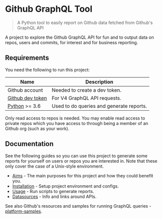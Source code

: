 # Github GraphQL Tool
> A Python tool to easily report on Github data fetched from Github's GraphQL API

A project to explore the Github GraphQL API for fun and to output data on repos, users and commits, for interest and for business reporting.


## Requirements

You need the following to run this project:

Name | Description
---  | ---
Github account | Needed to create a dev token.
[Github dev token](https://github.com/settings/tokens) | For V4 GraphQL API requests.
[Python](python.org/) >= 3.6 | Used to do queries and generate reports.

Only read access to repos is needed. You may enable read access to private repos which you have access to through being a member of an Github org (such as your work). 

## Documentation

See the following guides so you can use this project to generate some reports for yourself on users or repos you are interested in. Note that these only cover the case of a Unix-style environment.

- [Aims](/aims.md) - The main purposes for this project and how they could benefit you.
- [Installation](/installation.md) - Setup project environment and configs.
- [Usage](/usage.md) - Run scripts to generate reports.
- [Datasources](/datasources.md) - Info and links around APIs.

See also Github's resources and samples for running GraphQL queries - [platform-samples](https://github.com/github/platform-samples/tree/master/graphql).
